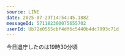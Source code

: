 ```yaml
---
source: LINE
date: 2025-07-23T14:54:45.188Z
messageId: 571182300075655702
userId: Ub72e0555cbf4df6c5440b4dc7993c71d
---
```


今日退庁したのは19時30分頃